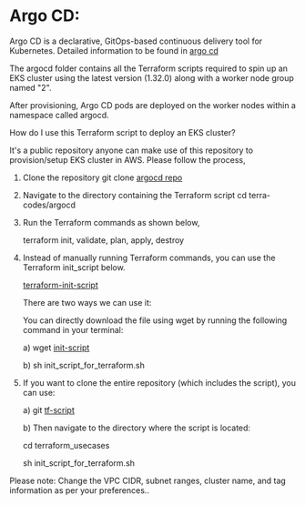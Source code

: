 # Argo CD:

Argo CD is a declarative, GitOps-based continuous delivery tool for Kubernetes. Detailed information to be found in [argo cd](https://argo-cd.readthedocs.io/en/stable/)

The argocd folder contains all the Terraform scripts required to spin up an EKS cluster using the latest version (1.32.0) along with a worker node group named "2". 

After provisioning, Argo CD pods are deployed on the worker nodes within a namespace called argocd.

How do I use this Terraform script to deploy an EKS cluster?

It's a public repository anyone can make use of this repository to provision/setup EKS cluster in AWS. Please follow the process,

1) Clone the repository
   git clone [argocd repo](https://github.com/thangacodes/GitHubActions-repo.git)

2) Navigate to the directory containing the Terraform script
   cd terra-codes/argocd

3) Run the Terraform commands as shown below,

   terraform init, validate, plan, apply, destroy

4) Instead of manually running Terraform commands, you can use the Terraform init_script below.

   [terraform-init-script](https://github.com/thangacodes/terraform_usecases/blob/main/init_script_for_terraform.sh)

   There are two ways we can use it:

   You can directly download the file using wget by running the following command in your terminal:

   a) wget [init-script](https://github.com/thangacodes/terraform_usecases/blob/main/init_script_for_terraform.sh)

   b) sh init_script_for_terraform.sh

5) If you want to clone the entire repository (which includes the script), you can use:

   a) git [tf-script](https://github.com/thangacodes/terraform_usecases.git)

   b) Then navigate to the directory where the script is located:

      cd terraform_usecases

      sh init_script_for_terraform.sh

Please note: Change the VPC CIDR, subnet ranges, cluster name, and tag information as per your preferences..
   
   
